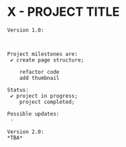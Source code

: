 # X - PROJECT TITLE

    Version 1.0:



    Project milestones are:
     ✔ create page structure;

        refactor code
        add thumbnail

    Status:
     ✔ project in progress;
        project completed;

    Possible updates:
     -

    Version 2.0:
    *TBA*
